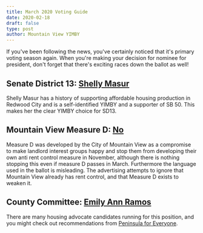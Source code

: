 ```yaml
---
title: March 2020 Voting Guide
date: 2020-02-18
draft: false
type: post
author: Mountain View YIMBY
---
```


If you've been following the news, you've certainly noticed that it's primary voting season again. When you're making your decision for nominee for president, don't forget that there's exciting races down the ballot as well!

## Senate District 13: **[Shelly Masur](http://mvyimby.com/post/2020-02-09-endorsements/)**

Shelly Masur has a history of supporting affordable housing production in Redwood City and is a self-identified YIMBY and a supporter of SB 50. This makes her the clear YIMBY choice for SD13.

## Mountain View Measure D: **[No](https://www.mv-voice.com/news/2020/02/14/editorial-no-on-measure-d-the-city-councils-rent-control-rewrite)**

Measure D was developed by the City of Mountain View as a compromise to make landlord interest groups happy and stop them from developing their own anti rent control measure in November, although there is nothing stopping this even if measure D passes in March.
Furthermore the language used in the ballot is misleading. The advertising attempts to ignore that Mountain View already has rent control, and that Measure D exists to weaken it.

## County Committee: **[Emily Ann Ramos](https://www.emily.tech/)**

There are many housing advocate candidates running for this position, and you might check out recommendations from [Peninsula for Everyone](https://peninsulaforeveryone.org/endorsements/).